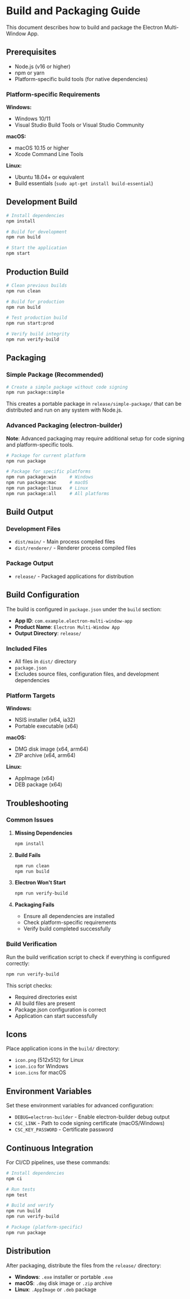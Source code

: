 # Build and Packaging Guide

This document describes how to build and package the Electron Multi-Window App.

## Prerequisites

- Node.js (v16 or higher)
- npm or yarn
- Platform-specific build tools (for native dependencies)

### Platform-specific Requirements

**Windows:**

- Windows 10/11
- Visual Studio Build Tools or Visual Studio Community

**macOS:**

- macOS 10.15 or higher
- Xcode Command Line Tools

**Linux:**

- Ubuntu 18.04+ or equivalent
- Build essentials (`sudo apt-get install build-essential`)

## Development Build

```bash
# Install dependencies
npm install

# Build for development
npm run build

# Start the application
npm start
```

## Production Build

```bash
# Clean previous builds
npm run clean

# Build for production
npm run build

# Test production build
npm run start:prod

# Verify build integrity
npm run verify-build
```

## Packaging

### Simple Package (Recommended)

```bash
# Create a simple package without code signing
npm run package:simple
```

This creates a portable package in `release/simple-package/` that can be distributed and run on any system with Node.js.

### Advanced Packaging (electron-builder)

**Note**: Advanced packaging may require additional setup for code signing and platform-specific tools.

```bash
# Package for current platform
npm run package

# Package for specific platforms
npm run package:win     # Windows
npm run package:mac     # macOS
npm run package:linux   # Linux
npm run package:all     # All platforms
```

## Build Output

### Development Files

- `dist/main/` - Main process compiled files
- `dist/renderer/` - Renderer process compiled files

### Package Output

- `release/` - Packaged applications for distribution

## Build Configuration

The build is configured in `package.json` under the `build` section:

- **App ID**: `com.example.electron-multi-window-app`
- **Product Name**: `Electron Multi-Window App`
- **Output Directory**: `release/`

### Included Files

- All files in `dist/` directory
- `package.json`
- Excludes source files, configuration files, and development dependencies

### Platform Targets

**Windows:**

- NSIS installer (x64, ia32)
- Portable executable (x64)

**macOS:**

- DMG disk image (x64, arm64)
- ZIP archive (x64, arm64)

**Linux:**

- AppImage (x64)
- DEB package (x64)

## Troubleshooting

### Common Issues

1. **Missing Dependencies**

   ```bash
   npm install
   ```

2. **Build Fails**

   ```bash
   npm run clean
   npm run build
   ```

3. **Electron Won't Start**

   ```bash
   npm run verify-build
   ```

4. **Packaging Fails**
   - Ensure all dependencies are installed
   - Check platform-specific requirements
   - Verify build completed successfully

### Build Verification

Run the build verification script to check if everything is configured correctly:

```bash
npm run verify-build
```

This script checks:

- Required directories exist
- All build files are present
- Package.json configuration is correct
- Application can start successfully

## Icons

Place application icons in the `build/` directory:

- `icon.png` (512x512) for Linux
- `icon.ico` for Windows
- `icon.icns` for macOS

## Environment Variables

Set these environment variables for advanced configuration:

- `DEBUG=electron-builder` - Enable electron-builder debug output
- `CSC_LINK` - Path to code signing certificate (macOS/Windows)
- `CSC_KEY_PASSWORD` - Certificate password

## Continuous Integration

For CI/CD pipelines, use these commands:

```bash
# Install dependencies
npm ci

# Run tests
npm test

# Build and verify
npm run build
npm run verify-build

# Package (platform-specific)
npm run package
```

## Distribution

After packaging, distribute the files from the `release/` directory:

- **Windows**: `.exe` installer or portable `.exe`
- **macOS**: `.dmg` disk image or `.zip` archive
- **Linux**: `.AppImage` or `.deb` package
